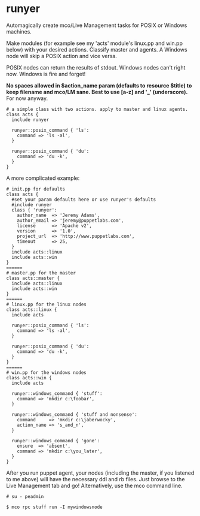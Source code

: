 runyer
======
Automagically create mco/Live Management tasks for POSIX or Windows machines.

Make modules (for example see my 'acts' module's linux.pp and win.pp below) with your desired actions. Classify master and agents. A Windows node will skip a POSIX action and vice versa.

POSIX nodes can return the results of stdout. Windows nodes can't right now. Windows is fire and forget!

**No spaces allowed in $action_name param (defaults to resource $title) to keep filename and mco/LM sane. Best to use [a-z] and '_' (underscore).** For now anyway.
```puppet
# a simple class with two actions. apply to master and linux agents.
class acts {
  include runyer

  runyer::posix_command { 'ls':
    command => 'ls -al',
  }

  runyer::posix_command { 'du':
    command => 'du -k',
  }
}
```
A more complicated example:
```puppet
# init.pp for defaults
class acts {
  #set your param defaults here or use runyer's defaults
  #include runyer
  class { 'runyer':
    author_name  => 'Jeremy Adams',
    author_email => 'jeremy@puppetlabs.com',
    license      => 'Apache v2',
    version      => '1.0',
    project_url  => 'http://www.puppetlabs.com',
    timeout      => 25,
  }
  include acts::linux
  include acts::win
}
======
# master.pp for the master
class acts::master {
  include acts::linux
  include acts::win
}
======
# linux.pp for the linux nodes
class acts::linux {
  include acts

  runyer::posix_command { 'ls':
    command => 'ls -al',
  }
 
  runyer::posix_command { 'du':
    command => 'du -k',
  }
}
======
# win.pp for the windows nodes
class acts::win {
  include acts
 
  runyer::windows_command { 'stuff':
    command => 'mkdir c:\foobar',
  }
      
  runyer::windows_command { 'stuff and nonsense':
    command     => 'mkdir c:\jaberwocky',
    action_name => 's_and_n',
  }
 
  runyer::windows_command { 'gone':
    ensure  => 'absent',
    command => 'mkdir c:\you_later',
  }
}
```

After you run puppet agent, your nodes (including the master, if you listened to me above) will have the necessary ddl and rb files. Just browse to the Live Management tab and go! Alternatively, use the mco command line.

    # su - peadmin
    
    $ mco rpc stuff run -I mywindowsnode
